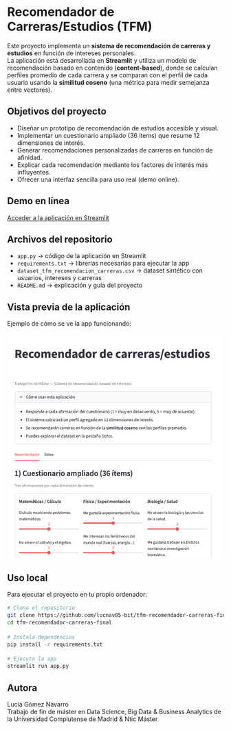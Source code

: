 # Recomendador de Carreras/Estudios (TFM)

Este proyecto implementa un **sistema de recomendación de carreras y estudios** en función de intereses personales.  
La aplicación está desarrollada en **Streamlit** y utiliza un modelo de recomendación basado en contenido (**content-based**), donde se calculan perfiles promedio de cada carrera y se comparan con el perfil de cada usuario usando la **similitud coseno** (una métrica para medir semejanza entre vectores).

## Objetivos del proyecto
- Diseñar un prototipo de recomendación de estudios accesible y visual.  
- Implementar un cuestionario ampliado (36 ítems) que resume 12 dimensiones de interés.  
- Generar recomendaciones personalizadas de carreras en función de afinidad.  
- Explicar cada recomendación mediante los factores de interés más influyentes.  
- Ofrecer una interfaz sencilla para uso real (demo online).  

## Demo en línea
[Acceder a la aplicación en Streamlit](https://tfm-recomendador-carreras-final.streamlit.app/)

## Archivos del repositorio
- `app.py` → código de la aplicación en Streamlit  
- `requirements.txt` → librerías necesarias para ejecutar la app  
- `dataset_tfm_recomendacion_carreras.csv` → dataset sintético con usuarios, intereses y carreras  
- `README.md` → explicación y guía del proyecto  

## Vista previa de la aplicación
Ejemplo de cómo se ve la app funcionando:  

![Vista previa de la aplicación](Screenshot_app.png)

## Uso local
Para ejecutar el proyecto en tu propio ordenador:  

```bash
# Clona el repositorio
git clone https://github.com/lucnav05-bit/tfm-recomendador-carreras-final.git
cd tfm-recomendador-carreras-final

# Instala dependencias
pip install -r requirements.txt

# Ejecuta la app
streamlit run app.py

```
## Autora  

Lucía Gómez Navarro  
Trabajo de fin de máster en Data Science, Big Data & Business Analytics de la Universidad Complutense de Madrid & Ntic Máster
